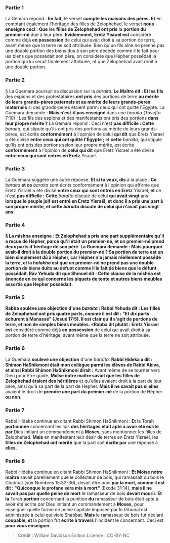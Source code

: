 
### Partie 1
La Gemara répond : <b>En fait,</b> le verset <b>compte les maisons des pères. Et</b> en comptant également l'héritage des filles de Zelophehad, le verset <b>nous enseigne ceci : Que</b> les <b>filles de Zelophehad ont pris</b> la <b>portion du premier-né</b> due à leur père. <b>Evidemment, Eretz Yisrael est</b> considéré comme déjà <b>en possession</b> de celui qui avait droit à sa portion de terre, avant même que la terre ne soit attribuée. Bien qu'un fils aîné ne prenne pas une double portion des biens dus à son père décédé comme il le fait pour les biens que possédait son père, on considère que Hépher possédait la portion qui lui serait finalement attribuée, et que Zelophehad avait droit à une double portion.

### Partie 2
§ La Guemara poursuit sa discussion sur la <i>baraita</i>. <b>Le Maître dit : Et les fils</b> des espions et des protestataires <b>ont pris</b> des portions de terre <b>au mérite de leurs grands-pères paternels et au mérite de leurs grands-pères maternels</b> si ces grands-pères étaient parmi ceux qui ont quitté l'Égypte. La Guemara demande : <b>Mais n'est-il pas enseigné</b> dans une <i>baraita</i> (<i>Tosefta</i> 7:10) : Les fils des espions et des manifestants ont pris des portions <b>dans leur propre mérite ?</b> La Gemara répond : Ceci n'est <b>pas difficile : Cette</b> <i>baraita</i>, qui stipule qu'ils ont pris des portions au mérite de leurs grands-pères, est écrite <b>conformément</b> à l'opinion de celui <b>qui dit</b> que Eretz Yisrael a été divisé <b>entre ceux qui ont quitté l'Égypte ; </b> et <b>cette</b> <i>baraita</i>, qui stipule qu'ils ont pris des portions selon leur propre mérite, est écrite <b>conformément</b> à l'opinion de <b>celui qui dit</b> que Eretz Yisrael a été divisé <b>entre ceux qui sont entrés en Eretz</b> Yisrael.

### Partie 3
La Guemara suggère une autre réponse. <b>Et si tu veux, dis</b> à la place : <b>Ce</b> <i>baraita</i> <b>et ce</b> <i>baraita</i> sont écrits conformément à l'opinion qui affirme que Eretz Yisrael a été divisé <b>entre ceux qui sont entrés en Eretz</b> Yisrael, <b>et</b> ce n'est <b>pas difficile : Cette</b> <i>baraïta</i> discute de celui <b>qui avait vingt</b> ans <b>lorsque le peuple juif est entré en Eretz Yisraël, et donc il a pris une part à son propre mérite, et <b>cette</b> <i>baraïta</i> discute de celui <b>qui n'avait pas vingt</b> ans <b>. </b>

### Partie 4
§ La mishna enseigne : <b>Et</b> Zelophehad a pris une part supplémentaire qu'il a reçue de Hépher, <b>parce qu'il était un premier-né,</b> et un premier-né <b>prend deux parts</b> d'héritage de son père. La Guemara demande : <b>Mais pourquoi</b> avait-il droit à la double portion du premier-né ? Sa portion de terre <b>est</b> un bien simplement <b>dû</b> à Hépher, car Hépher n'a jamais réellement possédé la terre, <b>et</b> la <i>halakha</i> est que <b>un premier-né ne prend pas</b> une double portion <b>de</b> biens <b>duits</b> au défunt <b>comme</b> il le fait <b>de</b> biens que le défunt <b>possédait. Rav Yehuda dit</b> que <b>Shmuel dit :</b> Cette clause de la mishna est énoncée <b>en ce qui concerne les piquets de tente</b> et autres biens meubles assortis que Hepher possédait.

### Partie 5
<b>Rabba soulève une objection</b> d'une <i>baraita</i> : <b>Rabbi Yehuda dit :</b> Les <b>filles de Zelophehad ont pris quatre parts, comme il est dit : "Et dix parts échurent à Manassé"</b> (Josué 17:5). Il est clair qu'il s'agit de portions de terre, et non de simples biens meubles. <Rabba dit plutôt : Eretz Yisrael est</b> considéré comme déjà <b>en possession</b> de celui qui avait droit à sa portion de terre d'héritage, avant même que la terre ne soit attribuée.

### Partie 6
La Guemara <b>souleve une objection</b> d'une <i>baraïta</i>. <b>Rabbi Ḥideka a dit : Shimon HaShikmoni était mon collègue parmi les élèves de Rabbi Akiva, et ainsi Rabbi Shimon HaShikmoni dirait :</b> Avant même de se tourner vers Dieu pour être guidé, <b>Moïse notre maître savait que les filles de Zelophehad étaient des héritières</b> et qu'elles avaient droit à la part de leur père, ainsi qu'à sa part de la part de Hepher. <b>Mais il ne savait pas si elles</b> avaient le droit de <b>prendre une part du premier-né</b> de la portion de Hépher <b>ou non.</b>

### Partie 7
Rabbi Ḥideka continue en citant Rabbi Shimon HaShikmoni : <b>Et</b> la Torah <b>portionnée</b> concernant les lois <b>des héritages était apte à avoir été écrite par</b> Dieu initiant un commandement à <b>Moses,</b> sans mentionner les filles de Zelophehad. <b>Mais</b> en manifestant leur désir de terres en Eretz Yisraël, les <b>filles de Zelophehad ont mérité</b> que la part soit <b>écrite par</b> une réponse à <b>elles.</b>

### Partie 8
Rabbi Ḥideka continue en citant Rabbi Shimon HaShikmoni : <b>Et Moïse notre maître</b> savait pareillement que le</b> collecteur de bois,</b> qui ramassait du bois le Chabbat (voir Nombres 15:32-36), devait être puni <b>par la mort, comme il est dit : "Quiconque le profane sera mis à mort"</b> (Exode 31:14), <b>mais il ne savait pas par quelle peine de mort</b> le ramasseur de bois <b>devait mourir. Et la</b> Torah <b>portion</b> concernant la punition <b>du</b> ramasseur de bois était apte à avoir été écrite par</b> Dieu initiant un commandement à <b>Moses,</b> pour enseigner quelle forme de peine capitale imposée par le tribunal est administrée à celui qui viole Shabbat. <b>Mais</b> le ramasseur de bois fut</b> déclaré <b>coupable, et</b> la portion fut <b>écrite à travers</b> l'incident le concernant.</b> Ceci est <b>pour vous enseigner</b>.

>Crédit : William Davidson Edition
>License : CC-BY-NC
